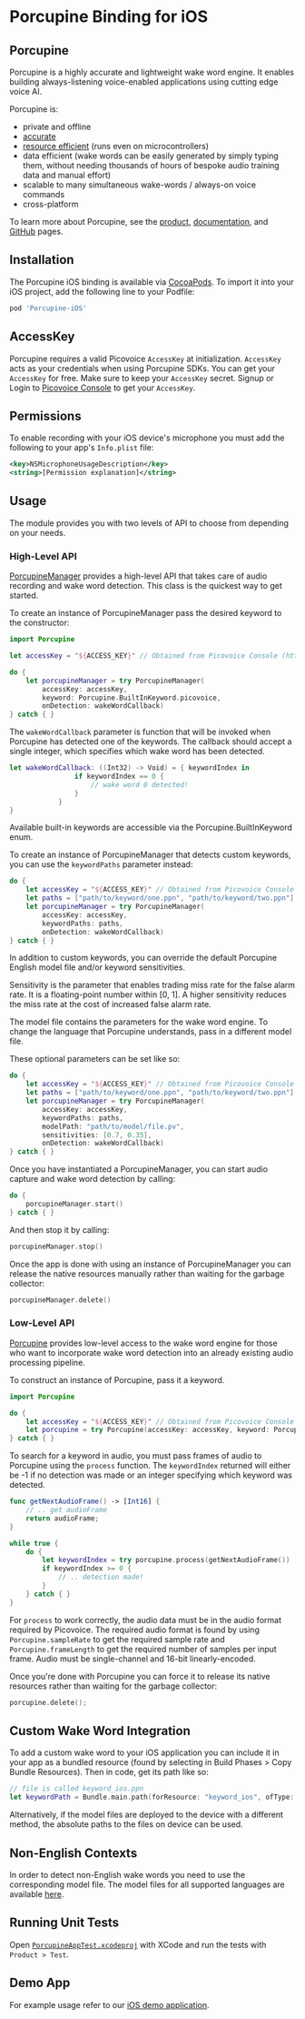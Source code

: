 # Porcupine Binding for iOS

## Porcupine

Porcupine is a highly accurate and lightweight wake word engine. It enables building always-listening voice-enabled applications using cutting edge voice AI.

Porcupine is:

- private and offline
- [accurate](https://github.com/Picovoice/wake-word-benchmark)
- [resource efficient](https://www.youtube.com/watch?v=T0tAnh8tUQg) (runs even on microcontrollers)
- data efficient (wake words can be easily generated by simply typing them, without needing thousands of hours of bespoke audio training data and manual effort)
- scalable to many simultaneous wake-words / always-on voice commands
- cross-platform

To learn more about Porcupine, see the [product](https://picovoice.ai/products/porcupine/), [documentation](https://picovoice.ai/docs/), and [GitHub](https://github.com/Picovoice/porcupine/) pages.

## Installation
<!-- markdown-link-check-disable -->
The Porcupine iOS binding is available via [CocoaPods](https://cocoapods.org/pods/Porcupine-iOS). To import it into your iOS project, add the following line to your Podfile:
<!-- markdown-link-check-enable -->

```ruby
pod 'Porcupine-iOS'
```

## AccessKey

Porcupine requires a valid Picovoice `AccessKey` at initialization. `AccessKey` acts as your credentials when using Porcupine SDKs.
You can get your `AccessKey` for free. Make sure to keep your `AccessKey` secret.
Signup or Login to [Picovoice Console](https://console.picovoice.ai/) to get your `AccessKey`.

## Permissions

To enable recording with your iOS device's microphone you must add the following to your app's `Info.plist` file:
```xml
<key>NSMicrophoneUsageDescription</key>
<string>[Permission explanation]</string>
```

## Usage

The module provides you with two levels of API to choose from depending on your needs.

### High-Level API

[PorcupineManager](PorcupineManager.swift) provides a high-level API that takes care of audio recording and wake word detection. This class is the quickest way to get started.

To create an instance of PorcupineManager pass the desired keyword to the constructor:
```swift
import Porcupine

let accessKey = "${ACCESS_KEY}" // Obtained from Picovoice Console (https://console.picovoice.ai)

do {
    let porcupineManager = try PorcupineManager(
        accessKey: accessKey,
        keyword: Porcupine.BuiltInKeyword.picovoice,
        onDetection: wakeWordCallback)
} catch { }
```

The `wakeWordCallback` parameter is function that will be invoked when Porcupine has detected one of the keywords.
The callback should accept a single integer, which specifies which wake word has been detected.

```swift
let wakeWordCallback: ((Int32) -> Void) = { keywordIndex in
                if keywordIndex == 0 {
                    // wake word 0 detected!
                }
            }
}
```

Available built-in keywords are accessible via the Porcupine.BuiltInKeyword enum.

To create an instance of PorcupineManager that detects custom keywords, you can use the `keywordPaths` parameter instead:
```swift
do {
    let accessKey = "${ACCESS_KEY}" // Obtained from Picovoice Console (https://console.picovoice.ai)
    let paths = ["path/to/keyword/one.ppn", "path/to/keyword/two.ppn"]
    let porcupineManager = try PorcupineManager(
        accessKey: accessKey,
        keywordPaths: paths,
        onDetection: wakeWordCallback)
} catch { }
```

In addition to custom keywords, you can override the default Porcupine English model file and/or keyword sensitivities.

Sensitivity is the parameter that enables trading miss rate for the false alarm rate. It is a floating-point number within [0, 1]. A higher sensitivity reduces the miss rate at the cost of increased false alarm rate.

The model file contains the parameters for the wake word engine. To change the language that Porcupine understands, pass in a different model file.

These optional parameters can be set like so:
```swift
do {
    let accessKey = "${ACCESS_KEY}" // Obtained from Picovoice Console (https://console.picovoice.ai)
    let paths = ["path/to/keyword/one.ppn", "path/to/keyword/two.ppn"]
    let porcupineManager = try PorcupineManager(
        accessKey: accessKey,
        keywordPaths: paths,
        modelPath: "path/to/model/file.pv",
        sensitivities: [0.7, 0.35],
        onDetection: wakeWordCallback)
} catch { }
```

Once you have instantiated a PorcupineManager, you can start audio capture and wake word detection by calling:

```swift
do {
    porcupineManager.start()
} catch { }
```

And then stop it by calling:

```swift
porcupineManager.stop()
```

Once the app is done with using an instance of PorcupineManager you can release the native resources manually rather than waiting for the garbage collector:
```swift
porcupineManager.delete()
```

### Low-Level API

[Porcupine](Porcupine.swift) provides low-level access to the wake word engine for those who want to incorporate wake word detection into an already existing audio processing pipeline.

To construct an instance of Porcupine, pass it a keyword.

```swift
import Porcupine

do {
    let accessKey = "${ACCESS_KEY}" // Obtained from Picovoice Console (https://console.picovoice.ai)
    let porcupine = try Porcupine(accessKey: accessKey, keyword: Porcupine.BuiltInKeyword.picovoice)
} catch { }
```

To search for a keyword in audio, you must pass frames of audio to Porcupine using the `process` function. The `keywordIndex` returned will either be -1 if no detection was made or an integer specifying which keyword was detected.

```swift
func getNextAudioFrame() -> [Int16] {
    // .. get audioFrame
    return audioFrame;
}

while true {
    do {
        let keywordIndex = try porcupine.process(getNextAudioFrame())
        if keywordIndex >= 0 {
            // .. detection made!
        }
    } catch { }
}
```

For `process` to work correctly, the audio data must be in the audio format required by Picovoice.
The required audio format is found by using `Porcupine.sampleRate` to get the required sample rate and `Porcupine.frameLength` to get the required number of samples per input frame. Audio must be single-channel and 16-bit linearly-encoded.

Once you're done with Porcupine you can force it to release its native resources rather than waiting for the garbage collector:
```swift
porcupine.delete();
```

## Custom Wake Word Integration

To add a custom wake word to your iOS application you can include it in your app as a bundled resource (found by selecting in Build Phases > Copy Bundle Resources). Then in code, get its path like so:

```swift
// file is called keyword_ios.ppn
let keywordPath = Bundle.main.path(forResource: "keyword_ios", ofType: "ppn")
```

Alternatively, if the model files are deployed to the device with a different method, the absolute paths to the files on device can be used.

## Non-English Contexts

In order to detect non-English wake words you need to use the corresponding model file. The model files for all supported languages are available [here](../../lib/common).

## Running Unit Tests

Open [`PorcupineAppTest.xcodeproj`](PorcupineAppTest/PorcupineAppTest.xcodeproj) with XCode and run the tests with `Product > Test`.

## Demo App

For example usage refer to our [iOS demo application](../../demo/ios).
